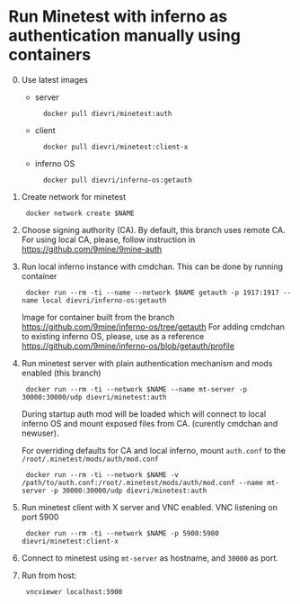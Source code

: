 # Run Minetest with inferno as authentication manually using containers
0. Use latest images
    * server

            docker pull dievri/minetest:auth
    * client 

            docker pull dievri/minetest:client-x
    * inferno OS

            docker pull dievri/inferno-os:getauth

1. Create network for minetest 

        docker network create $NAME

2. Choose signing authority (CA). By default, this branch uses remote CA. For using local CA, please, follow instruction in https://github.com/9mine/9mine-auth

3. Run local inferno instance with cmdchan. This can be done by running container

        docker run --rm -ti --name --network $NAME getauth -p 1917:1917 --name local dievri/inferno-os:getauth 

    Image for container built from the branch https://github.com/9mine/inferno-os/tree/getauth For adding cmdchan to existing inferno OS, please, use as a reference https://github.com/9mine/inferno-os/blob/getauth/profile

4. Run minetest server with plain authentication mechanism and mods enabled (this branch) 

        docker run --rm -ti --network $NAME --name mt-server -p 30000:30000/udp dievri/minetest:auth 

    During startup auth mod will be loaded which will connect to local inferno OS and mount exposed files from CA. (curently cmdchan and newuser). 
    
    For overriding defaults for CA and local inferno, mount `auth.conf` to the `/root/.minetest/mods/auth/mod.conf`

        docker run --rm -ti --network $NAME -v /path/to/auth.conf:/root/.minetest/mods/auth/mod.conf --name mt-server -p 30000:30000/udp dievri/minetest:auth 

5. Run minetest client with X server and VNC enabled. VNC listening on port 5900

        docker run --rm -ti --network $NAME -p 5900:5900 dievri/minetest:client-x 

6. Connect to minetest using `mt-server` as hostname, and `30000` as port.
7. Run from host:

        vncviewer localhost:5900

